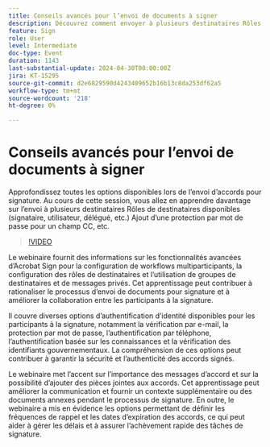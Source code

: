 ```yaml
---
title: Conseils avancés pour l’envoi de documents à signer
description: Découvrez comment envoyer à plusieurs destinataires Rôles de destinataires disponibles (signataire, utilisateur, délégué, etc.) Ajout d’une protection par mot de passe pour un champ CC, etc.
feature: Sign
role: User
level: Intermediate
doc-type: Event
duration: 1143
last-substantial-update: 2024-04-30T00:00:00Z
jira: KT-15295
source-git-commit: d2e6829590d4243409652b16b13c8da253df62a5
workflow-type: tm+mt
source-wordcount: '218'
ht-degree: 0%

---
```



# Conseils avancés pour l’envoi de documents à signer

Approfondissez toutes les options disponibles lors de l’envoi d’accords pour signature. Au cours de cette session, vous allez en apprendre davantage sur l’envoi à plusieurs destinataires Rôles de destinataires disponibles (signataire, utilisateur, délégué, etc.) Ajout d’une protection par mot de passe pour un champ CC, etc.

>[!VIDEO](https://video.tv.adobe.com/v/3428186/?learn=on)

Le webinaire fournit des informations sur les fonctionnalités avancées d’Acrobat Sign pour la configuration de workflows multiparticipants, la configuration des rôles de destinataires et l’utilisation de groupes de destinataires et de messages privés. Cet apprentissage peut contribuer à rationaliser le processus d’envoi de documents pour signature et à améliorer la collaboration entre les participants à la signature.

Il couvre diverses options d’authentification d’identité disponibles pour les participants à la signature, notamment la vérification par e-mail, la protection par mot de passe, l’authentification par téléphone, l’authentification basée sur les connaissances et la vérification des identifiants gouvernementaux. La compréhension de ces options peut contribuer à garantir la sécurité et l’authenticité des accords signés.

Le webinaire met l’accent sur l’importance des messages d’accord et sur la possibilité d’ajouter des pièces jointes aux accords. Cet apprentissage peut améliorer la communication et fournir un contexte supplémentaire ou des documents annexes pendant le processus de signature. En outre, le webinaire a mis en évidence les options permettant de définir les fréquences de rappel et les dates d’expiration des accords, ce qui peut aider à gérer les délais et à assurer l’achèvement rapide des tâches de signature.
